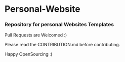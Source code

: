# Personal-Website
### Repository for personal Websites Templates

Pull Requests are Welcomed :)

Please read the CONTRIBUTION.md before contributing.

Happy OpenSourcing :)
